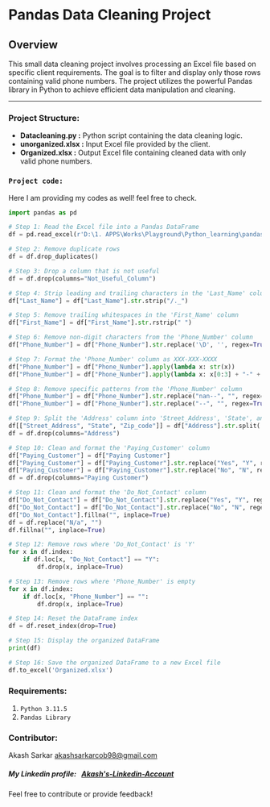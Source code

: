 # Pandas Data Cleaning Project 
## Overview

This small data cleaning project involves processing an Excel file based on specific client requirements. The goal is to filter and display only those rows containing valid phone numbers. The project utilizes the powerful Pandas library in Python to achieve efficient data manipulation and cleaning.

---
### Project Structure:
- **Datacleaning.py :** Python script containing the data cleaning logic.
- **unorganized.xlsx :**  Input Excel file provided by the client.
- **Organized.xlsx :** Output Excel file containing cleaned data with only valid phone numbers.

### `Project code:`
Here I am providing my codes as well! feel free to check.
```python
import pandas as pd

# Step 1: Read the Excel file into a Pandas DataFrame
df = pd.read_excel(r'D:\1. APPS\Works\Playground\Python_learning\pandas\Projects_pandas\Data_Cleaning1\unorganized.xlsx')

# Step 2: Remove duplicate rows
df = df.drop_duplicates()

# Step 3: Drop a column that is not useful
df = df.drop(columns="Not_Useful_Column")

# Step 4: Strip leading and trailing characters in the 'Last_Name' column
df["Last_Name"] = df["Last_Name"].str.strip("/._")

# Step 5: Remove trailing whitespaces in the 'First_Name' column
df["First_Name"] = df["First_Name"].str.rstrip(" ")

# Step 6: Remove non-digit characters from the 'Phone_Number' column
df["Phone_Number"] = df["Phone_Number"].str.replace('\D', '', regex=True)

# Step 7: Format the 'Phone_Number' column as XXX-XXX-XXXX
df["Phone_Number"] = df["Phone_Number"].apply(lambda x: str(x))
df["Phone_Number"] = df["Phone_Number"].apply(lambda x: x[0:3] + "-" + x[3:6] + "-" + x[6:10])

# Step 8: Remove specific patterns from the 'Phone_Number' column
df["Phone_Number"] = df["Phone_Number"].str.replace("nan--", "", regex=True)
df["Phone_Number"] = df["Phone_Number"].str.replace("--", "", regex=True)

# Step 9: Split the 'Address' column into 'Street_Address', 'State', and 'Zip_code' columns
df[["Street_Address", "State", "Zip_code"]] = df["Address"].str.split(',', expand=True)
df = df.drop(columns="Address")

# Step 10: Clean and format the 'Paying_Customer' column
df["Paying_Customer"] = df["Paying Customer"]
df["Paying_Customer"] = df["Paying_Customer"].str.replace("Yes", "Y", regex=True)
df["Paying_Customer"] = df["Paying_Customer"].str.replace("No", "N", regex=True)
df = df.drop(columns="Paying Customer")

# Step 11: Clean and format the 'Do_Not_Contact' column
df["Do_Not_Contact"] = df["Do_Not_Contact"].str.replace("Yes", "Y", regex=True)
df["Do_Not_Contact"] = df["Do_Not_Contact"].str.replace("No", "N", regex=True)
df["Do_Not_Contact"].fillna("", inplace=True)
df = df.replace("N/a", "")
df.fillna("", inplace=True)

# Step 12: Remove rows where 'Do_Not_Contact' is 'Y'
for x in df.index:
    if df.loc[x, "Do_Not_Contact"] == "Y":
        df.drop(x, inplace=True)

# Step 13: Remove rows where 'Phone_Number' is empty
for x in df.index:
    if df.loc[x, "Phone_Number"] == "":
        df.drop(x, inplace=True)

# Step 14: Reset the DataFrame index
df = df.reset_index(drop=True)

# Step 15: Display the organized DataFrame
print(df)

# Step 16: Save the organized DataFrame to a new Excel file
df.to_excel('Organized.xlsx')

``` 



### Requirements:
1. `Python 3.11.5`
2. `Pandas Library`

### Contributor:
Akash Sarkar akashsarkarcob98@gmail.com  
##### My Linkedin profile: &nbsp; [Akash's-Linkedin-Account][Linkedin_Account]

Feel free to contribute or provide feedback!


<!--Linkedin profile link here:-->
[Linkedin_Account]: https://www.linkedin.com/in/akash-sarkar59/
